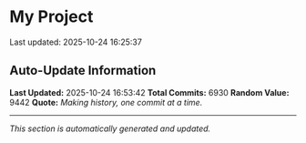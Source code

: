 # My Project


Last updated: 2025-10-24 16:25:37

























































































































































































































































































































































































































































































































































































































































































































































































































































































































































































































































































































































































































































































































































































































































































































































































































































































































































































































































































































































































































































































































































































































































































































































































































































































































































































































































































































































































































































































































































































































































































































































































































































































































































































































































































































































































































































































































































































































































































































































































































































































































































































































































































































































































































































































































































































































































































































































































































































































































































































































































































































































































































































































































































































































































































































































































































































































































































































































































































































































































































































































































































































































































































































































































































































































































































































































































































































































































































































































































































































































































































































































































































































































































































































































































































































































































































## Auto-Update Information

**Last Updated:** 2025-10-24 16:53:42
**Total Commits:** 6930
**Random Value:** 9442
**Quote:** _Making history, one commit at a time._

---
_This section is automatically generated and updated._